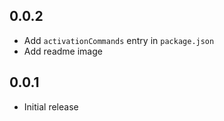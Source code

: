 ## 0.0.2
* Add `activationCommands` entry in `package.json`
* Add readme image

## 0.0.1
* Initial release
